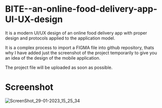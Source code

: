 # BITE--an-online-food-delivery-app-UI-UX-design
It is a modern UI/UX design of an online food delivery app with proper design and protocols applied to the application model.

It is a complex process to import a FIGMA file into github repository, thats why I have added just the screenshot of the project temporarily to give you an idea of the 
design of the mobile application.

The project file will be uploaded as soon as possible.

# Screenshot

![ScreenShot_29-01-2023_15_25_34](https://user-images.githubusercontent.com/38237718/215318787-bbf0299d-2ebf-4b3b-a60b-26007adb99d1.png)
